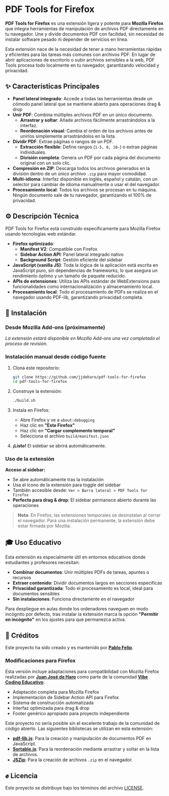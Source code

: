 # PDF Tools for Firefox

**PDF Tools for Firefox** es una extensión ligera y potente para **Mozilla Firefox** que integra herramientas de manipulación de archivos PDF directamente en tu navegador. Une y divide documentos PDF con facilidad, sin necesidad de instalar software pesado ni depender de servicios en línea.

Esta extensión nace de la necesidad de tener a mano herramientas rápidas y eficientes para las tareas más comunes con archivos PDF. En lugar de abrir aplicaciones de escritorio o subir archivos sensibles a la web, PDF Tools procesa todo localmente en tu navegador, garantizando velocidad y privacidad.

## ✨ Características Principales

* **Panel lateral integrado**: Accede a todas las herramientas desde un cómodo panel lateral que se mantiene abierto para operaciones drag & drop
* **Unir PDF**: Combina múltiples archivos PDF en un único documento.
    * **Arrastrar y soltar**: Añade archivos fácilmente arrastrándolos a la interfaz.
    * **Reordenación visual**: Cambia el orden de los archivos antes de unirlos simplemente arrastrándolos en la lista.
* **Dividir PDF**: Extrae páginas o rangos de un PDF.
    * **Extracción flexible**: Define rangos (`1-5, 8, 10-`) o extrae páginas individuales.
    * **División completa**: Genera un PDF por cada página del documento original con un solo clic.
* **Compresión en ZIP**: Descarga todos los archivos generados en la división dentro de un único archivo `.zip` para mayor comodidad.
* **Multi-idioma**: Interfaz disponible en inglés, español y catalán, con un selector para cambiar de idioma manualmente o usar el del navegador.
* **Procesamiento local**: Todos los archivos se procesan en tu máquina. Ningún documento sale de tu navegador, garantizando el 100% de privacidad.

## ⚙️ Descripción Técnica

PDF Tools for Firefox está construido específicamente para Mozilla Firefox usando tecnologías web estándar.

* **Firefox optimizado**: 
  - **Manifest V2**: Compatible con Firefox
  - **Sidebar Action API**: Panel lateral integrado nativo
  - **Background Script**: Gestión eficiente del sidebar
* **JavaScript (vanilla JS)**: Toda la lógica de la aplicación está escrita en JavaScript puro, sin dependencias de frameworks, lo que asegura un rendimiento óptimo y un tamaño de paquete reducido.
* **APIs de extensiones**: Utiliza las APIs estándar de WebExtensions para funcionalidades como internacionalización y almacenamiento local.
* **Procesamiento local**: Todo el procesamiento de PDFs se realiza en el navegador usando PDF-lib, garantizando privacidad completa.

## 🚀 Instalación

### Desde Mozilla Add-ons (próximamente)

_La extensión estará disponible en Mozilla Add-ons una vez completado el proceso de revisión._

### Instalación manual desde código fuente

1.  Clona este repositorio:
    ```bash
    git clone https://github.com/jjdeharo/pdf-tools-for-firefox
    cd pdf-tools-for-firefox
    ```

2.  Construye la extensión:
    ```bash
    ./build.sh
    ```

3.  Instala en Firefox:
    - Abre Firefox y ve a `about:debugging`
    - Haz clic en **"Este Firefox"**
    - Haz clic en **"Cargar complemento temporal"**
    - Selecciona el archivo `build/manifest.json`

4.  **¡Listo!** El sidebar se abrirá automáticamente.

### Uso de la extensión

**Acceso al sidebar:**
- Se abre automáticamente tras la instalación
- Usa el icono de la extensión para toggle del sidebar  
- También accesible desde: `Ver > Barra lateral > PDF Tools for Firefox`
- **Perfecto para drag & drop**: El sidebar permanece abierto durante las operaciones

> **Nota**: En Firefox, las extensiones temporales se desinstalan al cerrar el navegador. Para una instalación permanente, la extensión debe estar firmada por Mozilla.

## 🎓 Uso Educativo

Esta extensión es especialmente útil en entornos educativos donde estudiantes y profesores necesitan:
- **Combinar documentos**: Unir múltiples PDFs de tareas, apuntes o recursos
- **Extraer contenido**: Dividir documentos largos en secciones específicas  
- **Privacidad garantizada**: Todo el procesamiento es local, ideal para documentos sensibles
- **Sin instalaciones**: Funciona directamente en el navegador

Para despliegue en aulas donde los ordenadores naveguen en modo incógnito por defecto, tras instalar la extensión marca la opción **"Permitir en incógnito"** en los ajustes para que permanezca activa.

## 💙 Créditos

Este proyecto ha sido creado y es mantenido por **[Pablo Felip](https://www.linkedin.com/in/pfelipm/)**.

### Modificaciones para Firefox
Esta versión incluye adaptaciones para compatibilidad con Mozilla Firefox realizadas por **[Juan José de Haro](https://bilateria.org)** como parte de la comunidad **[Vibe Coding Educativo](https://vibe-coding-educativo.github.io/)**:
- Adaptación completa para Mozilla Firefox
- Implementación de Sidebar Action API para Firefox
- Sistema de construcción automatizada
- Interfaz optimizada para drag & drop
- Footer genérico apropiado para proyecto independiente

Este proyecto no sería posible sin el excelente trabajo de la comunidad de código abierto. Las siguientes bibliotecas se utilizan en esta extensión:

* **[pdf-lib.js](https://github.com/Hopding/pdf-lib)**: Para la creación y manipulación de documentos PDF en JavaScript.
* **[Sortable.js](https://github.com/SortableJS/Sortable)**: Para la reordenación mediante arrastrar y soltar en la lista de archivos.
* **[JSZip](https://github.com/Stuk/jszip)**: Para la creación de archivos `.zip` en el navegador.

## ✊ Licencia

Este proyecto se distribuye bajo los términos del archivo [LICENSE](/LICENSE).